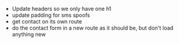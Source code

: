 - Update headers so we only have one h1
- update padding for sms spoofs
- get contact on its own route
- do the contact form in a new route as it should be, but don't load anything new
